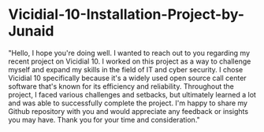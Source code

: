 # Vicidial-10-Installation-Project-by-Junaid
"Hello, I hope you're doing well. I wanted to reach out to you regarding my recent project on Vicidial 10. 
I worked on this project as a way to challenge myself and expand my skills in the field of IT and cyber security. 
I chose Vicidial 10 specifically because it's a widely used open source call center software that's known for its efficiency and reliability. 
Throughout the project, I faced various challenges and setbacks, but ultimately learned a lot and was able to successfully complete the project. 
I'm happy to share my Github repository with you and would appreciate any feedback or insights you may have. Thank you for your time and consideration."
